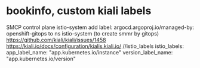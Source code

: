 # bookinfo, custom kiali labels
SMCP control plane istio-system 
add label: argocd.argoproj.io/managed-by: openshift-gitops to ns istio-system (to create smmr by gitops)
https://github.com/kiali/kiali/issues/1458
https://kiali.io/docs/configuration/kialis.kiali.io/   //istio_labels
  istio_labels:
    app_label_name: "app.kubernetes.io/instance"
    version_label_name: "app.kubernetes.io/version"
